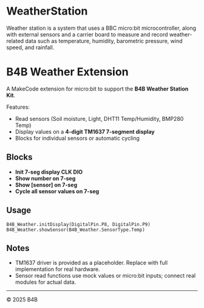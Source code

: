# WeatherStation
Weather station is a system that uses a BBC micro:bit microcontroller, along with external sensors and a carrier board to measure and record weather-related data such as temperature, humidity, barometric pressure, wind speed, and rainfall.
# B4B Weather Extension

A MakeCode extension for micro:bit to support the **B4B Weather Station Kit**.

Features:
- Read sensors (Soil moisture, Light, DHT11 Temp/Humidity, BMP280 Temp)
- Display values on a **4-digit TM1637 7-segment display**
- Blocks for individual sensors or automatic cycling

## Blocks
- **Init 7-seg display CLK DIO**
- **Show number on 7-seg**
- **Show [sensor] on 7-seg**
- **Cycle all sensor values on 7-seg**

## Usage
```blocks
B4B_Weather.initDisplay(DigitalPin.P8, DigitalPin.P9)
B4B_Weather.showSensor(B4B_Weather.SensorType.Temp)
```

## Notes
- TM1637 driver is provided as a placeholder. Replace with full implementation for real hardware.
- Sensor read functions use mock values or micro:bit inputs; connect real modules for actual data.

---
© 2025 B4B
